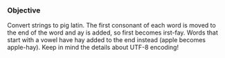 ### Objective

Convert strings to pig latin. The first consonant of each word is moved to the end of the word and ay is added, so first becomes irst-fay. Words that start with a vowel have hay added to the end instead (apple becomes apple-hay). Keep in mind the details about UTF-8 encoding!